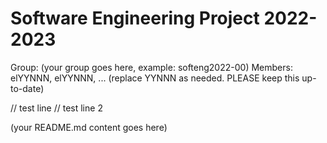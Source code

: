 # Software Engineering Project 2022-2023

Group: (your group goes here, example: softeng2022-00)
Members: elYYNNN, elYYNNN, ... (replace YYNNN as needed. PLEASE keep this up-to-date)

// test line
// test line 2
  
  
(your README.md content goes here)

